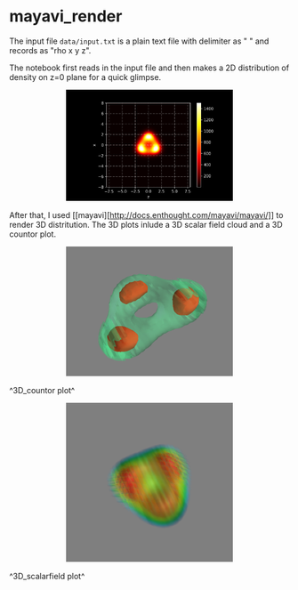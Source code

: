 # mayavi_render
The input file ```data/input.txt``` is a plain text file with delimiter as " " and records as "rho x y z".

The notebook first reads in the input file and then makes a 2D distribution of density on z=0 plane for a quick glimpse.
<p align="center">
<img src="plot/2D_centerslice.png" width="300">
</p>

After that, I used [[mayavi][http://docs.enthought.com/mayavi/mayavi/]] to render 3D distritution. The 3D plots inlude a 3D scalar field cloud and a 3D countor plot.

<p align="center">
<img src="plot/3D_countor.png" width="300">

^3D_countor plot^
</p>

<p align="center">
<img src="plot/3D_scalarfield.png" width="300">

^3D_scalarfield plot^
</p>

